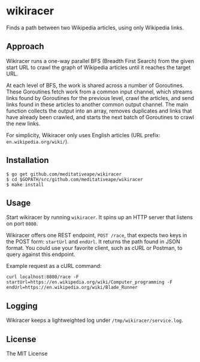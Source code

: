 # wikiracer

Finds a path between two Wikipedia articles, using only Wikipedia links.

## Approach

Wikiracer runs a one-way parallel BFS (Breadth First Search) from the given start URL to crawl the graph of Wikipedia articles until it reaches the target URL.

At each level of BFS, the work is shared across a number of Goroutines. These Goroutines fetch work from a common input channel, which streams links found by Goroutines for the previous level, crawl the articles, and send links found in these articles to another common output channel. The main function collects the output into an array, removes duplicates and links that have already been crawled, and starts the next batch of Goroutines to crawl the new links.

For simplicity, Wikiracer only uses English articles (URL prefix: `en.wikipedia.org/wiki/`).

## Installation

```
$ go get github.com/meditativeape/wikiracer
$ cd $GOPATH/src/github.com/meditativeape/wikiracer
$ make install
```

## Usage

Start wikiracer by running `wikiracer`. It spins up an HTTP server that listens on port `8080`.

Wikiracer offers one REST endpoint, `POST /race`, that expects two keys in the POST form: `startUrl` and `endUrl`. It returns the path found in JSON format. You could use your favorite client, such as cURL or Postman, to query against this endpoint.

Example request as a cURL command:
```
curl localhost:8080/race -F startUrl=https://en.wikipedia.org/wiki/Computer_programming -F endUrl=https://en.wikipedia.org/wiki/Blade_Runner 
```

## Logging

Wikiracer keeps a lightweighted log under `/tmp/wikiracer/service.log`.

## License

The MIT License
